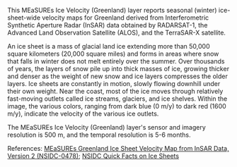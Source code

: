 This MEaSUREs Ice Velocity (Greenland) layer reports seasonal (winter) ice-sheet-wide velocity maps for Greenland derived from Interferometric Synthetic Aperture Radar (InSAR) data obtained by RADARSAT-1, the Advanced Land Observation Satellite (ALOS), and the TerraSAR-X satellite.

An ice sheet is a mass of glacial land ice extending more than 50,000 square kilometers (20,000 square miles) and forms in areas where snow that falls in winter does not melt entirely over the summer. Over thousands of years, the layers of snow pile up into thick masses of ice, growing thicker and denser as the weight of new snow and ice layers compresses the older layers. Ice sheets are constantly in motion, slowly flowing downhill under their own weight. Near the coast, most of the ice moves through relatively fast-moving outlets called ice streams, glaciers, and ice shelves. Within the image, the various colors, ranging from dark blue (0 m/y) to dark red (1600 m/y), indicate the velocity of the various ice outlets.  

The MEaSUREs Ice Velocity (Greenland) layer's sensor and imagery resolution is 500 m, and the temporal resolution is 5-6 months.

References: [MEaSUREs Greenland Ice Sheet Velocity Map from InSAR Data, Version 2 (NSIDC-0478)](http://nsidc.org/data/nsidc-0478); [NSIDC Quick Facts on Ice Sheets](https://nsidc.org/cryosphere/quickfacts/icesheets.html)
